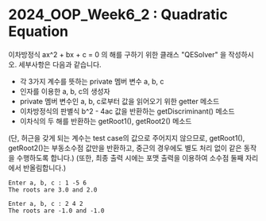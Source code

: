 # 2024_OOP_Week6_2 : Quadratic Equation

이차방정식 ax^2 + bx + c = 0 의 해를 구하기 위한 클래스 "QESolver" 을 작성하시오.
세부사항은 다음과 같습니다.
- 각 3가지 계수를 뜻하는 private 멤버 변수 a, b, c
- 인자를 이용한 a, b, c의 생성자
- private 멤버 변수인 a, b, c로부터 값을 읽어오기 위한 getter 메소드
- 이차방정식의 판별식 b^2 - 4ac 값을 반환하는 getDiscriminant() 메소드
- 이차식의 두 해를 반환하는 getRoot1(), getRoot2() 메소드

(단, 허근을 갖게 되는 계수는 test case의 값으로 주어지지 않으므로, getRoot1(), getRoot2()는 부동소수점 값만을 반환하고, 중근의 경우에도 별도 처리 없이 같은 동작을 수행하도록 합니다.)
(또한, 최종 출력 시에는 포맷 출력을 이용하여 소수점 둘째 자리에서 반올림합니다.)

```
Enter a, b, c : 1 -5 6
The roots are 3.0 and 2.0
```
```
Enter a, b, c : 2 4 2
The roots are -1.0 and -1.0
```
